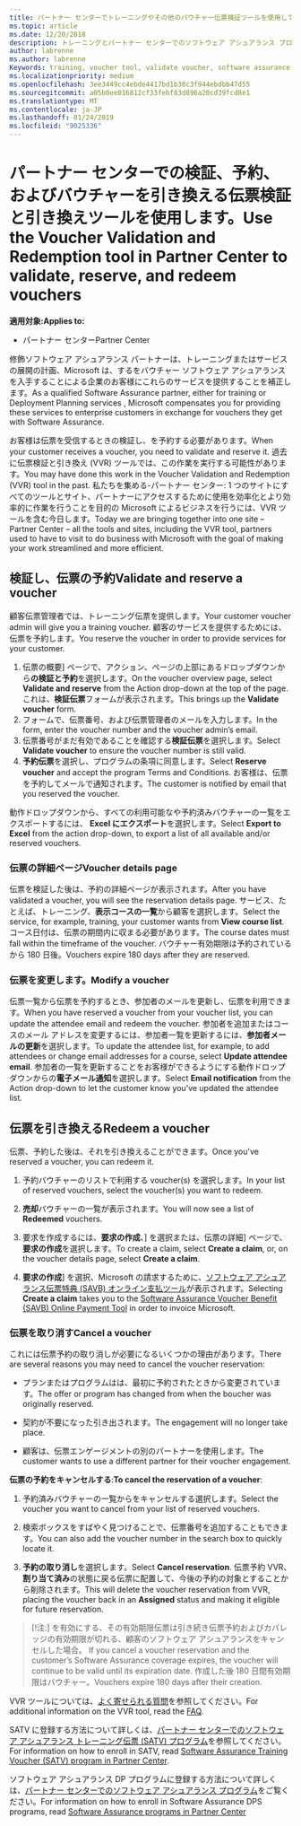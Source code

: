 ```yaml
---
title: パートナー センターでトレーニングやその他のバウチャー伝票検証ツールを使用して |パートナー センター
ms.topic: article
ms.date: 12/20/2018
description: トレーニングとパートナー センターでのソフトウェア アシュアランス プログラム バウチャーを要求できるようになりました
author: labrenne
ms.author: labrenne
Keywords: training, voucher tool, validate voucher, software assurance claims, DPS, SATV
ms.localizationpriority: medium
ms.openlocfilehash: 3ee3449cc4ebde4417bd1b30c3f944ebdbb47d55
ms.sourcegitcommit: a05b0ee016812cf33febf83d896a20cd39fcd8e1
ms.translationtype: MT
ms.contentlocale: ja-JP
ms.lasthandoff: 01/24/2019
ms.locfileid: "9025336"
---
```

# <a name="use-the-voucher-validation-and-redemption-tool-in-partner-center-to-validate-reserve-and-redeem-vouchers"></a><span data-ttu-id="eb8d3-103">パートナー センターでの検証、予約、およびバウチャーを引き換える伝票検証と引き換えツールを使用します。</span><span class="sxs-lookup"><span data-stu-id="eb8d3-103">Use the Voucher Validation and Redemption tool in Partner Center to validate, reserve, and redeem vouchers</span></span> 

**<span data-ttu-id="eb8d3-104">適用対象:</span><span class="sxs-lookup"><span data-stu-id="eb8d3-104">Applies to:</span></span>**

- <span data-ttu-id="eb8d3-105">パートナー センター</span><span class="sxs-lookup"><span data-stu-id="eb8d3-105">Partner Center</span></span>

<span data-ttu-id="eb8d3-106">修飾ソフトウェア アシュアランス パートナーは、トレーニングまたはサービスの展開の計画、Microsoft は、するをバウチャー ソフトウェア アシュアランスを入手することによる企業のお客様にこれらのサービスを提供することを補正します。</span><span class="sxs-lookup"><span data-stu-id="eb8d3-106">As a qualified Software Assurance partner, either for training or Deployment Planning services , Microsoft compensates you for providing these services to enterprise customers in exchange for vouchers they get with Software Assurance.</span></span>

<span data-ttu-id="eb8d3-107">お客様は伝票を受信するときの検証し、を予約する必要があります。</span><span class="sxs-lookup"><span data-stu-id="eb8d3-107">When your customer receives a voucher, you need to validate and reserve it.</span></span> <span data-ttu-id="eb8d3-108">過去に伝票検証と引き換え (VVR) ツールでは、この作業を実行する可能性があります。</span><span class="sxs-lookup"><span data-stu-id="eb8d3-108">You may have done this work in the Voucher Validation and Redemption (VVR) tool in the past.</span></span> <span data-ttu-id="eb8d3-109">私たちを集める-パートナー センター: 1 つのサイトにすべてのツールとサイト、パートナーにアクセスするために使用を効率化とより効率的に作業を行うことを目的の Microsoft によるビジネスを行うには、VVR ツールを含む今日します。</span><span class="sxs-lookup"><span data-stu-id="eb8d3-109">Today we are bringing together into one site – Partner Center – all the tools and sites, including the VVR tool, partners used to have to visit to do business with Microsoft with the goal of making your work streamlined and more efficient.</span></span>

## <a name="validate-and-reserve-a-voucher"></a><span data-ttu-id="eb8d3-110">検証し、伝票の予約</span><span class="sxs-lookup"><span data-stu-id="eb8d3-110">Validate and reserve a voucher</span></span>

<span data-ttu-id="eb8d3-111">顧客伝票管理者では、トレーニング伝票を提供します。</span><span class="sxs-lookup"><span data-stu-id="eb8d3-111">Your customer voucher admin will give you a training voucher.</span></span> <span data-ttu-id="eb8d3-112">顧客のサービスを提供するためには、伝票を予約します。</span><span class="sxs-lookup"><span data-stu-id="eb8d3-112">You reserve the voucher in order to provide services for your customer.</span></span>

1. <span data-ttu-id="eb8d3-113">伝票の概要] ページで、アクション、ページの上部にあるドロップダウンから**の検証と予約**を選択します。</span><span class="sxs-lookup"><span data-stu-id="eb8d3-113">On the voucher overview page, select **Validate and reserve** from the Action drop-down at the top of the page.</span></span> <span data-ttu-id="eb8d3-114">これは、**検証伝票**フォームが表示されます。</span><span class="sxs-lookup"><span data-stu-id="eb8d3-114">This brings up the **Validate voucher** form.</span></span>
2. <span data-ttu-id="eb8d3-115">フォームで、伝票番号、および伝票管理者のメールを入力します。</span><span class="sxs-lookup"><span data-stu-id="eb8d3-115">In the form, enter the voucher number and the voucher admin’s email.</span></span>
3. <span data-ttu-id="eb8d3-116">伝票番号がまだ有効であることを確認する**検証伝票**を選択します。</span><span class="sxs-lookup"><span data-stu-id="eb8d3-116">Select **Validate voucher** to ensure the voucher number is still valid.</span></span>
4. <span data-ttu-id="eb8d3-117">**予約伝票**を選択し、プログラムの条項に同意します。</span><span class="sxs-lookup"><span data-stu-id="eb8d3-117">Select **Reserve voucher** and accept the program Terms and Conditions.</span></span> <span data-ttu-id="eb8d3-118">お客様は、伝票を予約してメールで通知されます。</span><span class="sxs-lookup"><span data-stu-id="eb8d3-118">The customer is notified by email that you reserved the voucher.</span></span>

<span data-ttu-id="eb8d3-119">動作ドロップダウンから、すべての利用可能なや予約済みバウチャーの一覧をエクスポートするには、 **Excel にエクスポート**を選択します。</span><span class="sxs-lookup"><span data-stu-id="eb8d3-119">Select **Export to Excel** from the action drop-down, to export a list of all available and/or reserved vouchers.</span></span>

### <a name="voucher-details-page"></a><span data-ttu-id="eb8d3-120">伝票の詳細ページ</span><span class="sxs-lookup"><span data-stu-id="eb8d3-120">Voucher details page</span></span>

<span data-ttu-id="eb8d3-121">伝票を検証した後は、予約の詳細ページが表示されます。</span><span class="sxs-lookup"><span data-stu-id="eb8d3-121">After you have validated a voucher, you will see the reservation details page.</span></span> <span data-ttu-id="eb8d3-122">サービス、たとえば、トレーニング、**表示コースの一覧**から顧客を選択します。</span><span class="sxs-lookup"><span data-stu-id="eb8d3-122">Select the service, for example, training, your customer wants from **View course list**.</span></span>
<span data-ttu-id="eb8d3-123">コース日付は、伝票の期間内に収まる必要があります。</span><span class="sxs-lookup"><span data-stu-id="eb8d3-123">The course dates must fall within the timeframe of the voucher.</span></span> <span data-ttu-id="eb8d3-124">バウチャー有効期限は予約されているから 180 日後。</span><span class="sxs-lookup"><span data-stu-id="eb8d3-124">Vouchers expire 180 days after they are reserved.</span></span>

### <a name="modify-a-voucher"></a><span data-ttu-id="eb8d3-125">伝票を変更します。</span><span class="sxs-lookup"><span data-stu-id="eb8d3-125">Modify a voucher</span></span>

<span data-ttu-id="eb8d3-126">伝票一覧から伝票を予約するとき、参加者のメールを更新し、伝票を利用できます。</span><span class="sxs-lookup"><span data-stu-id="eb8d3-126">When you have reserved a voucher from your voucher list, you can update the attendee email and redeem the voucher.</span></span> <span data-ttu-id="eb8d3-127">参加者を追加またはコースのメール アドレスを変更するには、参加者一覧を更新するには、**参加者メールの更新**を選択します。</span><span class="sxs-lookup"><span data-stu-id="eb8d3-127">To update the attendee list, for example, to add attendees or change email addresses for a course, select **Update attendee email**.</span></span> <span data-ttu-id="eb8d3-128">参加者の一覧を更新することをお客様ができるようにする動作ドロップダウンからの**電子メール通知**を選択します。</span><span class="sxs-lookup"><span data-stu-id="eb8d3-128">Select **Email notification** from the Action drop-down to let the customer know you’ve updated the attendee list.</span></span>

## <a name="redeem-a-voucher"></a><span data-ttu-id="eb8d3-129">伝票を引き換える</span><span class="sxs-lookup"><span data-stu-id="eb8d3-129">Redeem a voucher</span></span>

<span data-ttu-id="eb8d3-130">伝票、予約した後は、それを引き換えることができます。</span><span class="sxs-lookup"><span data-stu-id="eb8d3-130">Once you've reserved a voucher, you can redeem it.</span></span> 

1. <span data-ttu-id="eb8d3-131">予約バウチャーのリストで利用する voucher(s) を選択します。</span><span class="sxs-lookup"><span data-stu-id="eb8d3-131">In your list of reserved vouchers, select the voucher(s) you want to redeem.</span></span> 
2. <span data-ttu-id="eb8d3-132">**売却**バウチャーの一覧が表示されます。</span><span class="sxs-lookup"><span data-stu-id="eb8d3-132">You will now see a list of **Redeemed** vouchers.</span></span>

4. <span data-ttu-id="eb8d3-133">要求を作成するには、**要求の作成**、] を選択または、伝票の詳細] ページで、**要求の作成**を選択します。</span><span class="sxs-lookup"><span data-stu-id="eb8d3-133">To create a claim, select **Create a claim**, or, on the voucher details page, select **Create a claim**.</span></span>

5. <span data-ttu-id="eb8d3-134">**要求の作成**] を選択、Microsoft の請求するために、[ソフトウェア アシュアランス伝票特典 (SAVB) オンライン支払ツール](https://planningservices.partners.extranet.microsoft.com/en/Pages/getpaid.aspx)が表示されます。</span><span class="sxs-lookup"><span data-stu-id="eb8d3-134">Selecting **Create a claim** takes you to the [Software Assurance Voucher Benefit (SAVB) Online Payment Tool](https://planningservices.partners.extranet.microsoft.com/en/Pages/getpaid.aspx) in order to invoice Microsoft.</span></span>


### <a name="cancel-a-voucher"></a><span data-ttu-id="eb8d3-135">伝票を取り消す</span><span class="sxs-lookup"><span data-stu-id="eb8d3-135">Cancel a voucher</span></span>

<span data-ttu-id="eb8d3-136">これには伝票予約の取り消しが必要になるいくつかの理由があります。</span><span class="sxs-lookup"><span data-stu-id="eb8d3-136">There are several reasons you may need to cancel the voucher reservation:</span></span>

- <span data-ttu-id="eb8d3-137">プランまたはプログラムはは、最初に予約されたときから変更されています。</span><span class="sxs-lookup"><span data-stu-id="eb8d3-137">The offer or program has changed from when the boucher was originally reserved.</span></span>

- <span data-ttu-id="eb8d3-138">契約が不要になった引き出されます。</span><span class="sxs-lookup"><span data-stu-id="eb8d3-138">The engagement will no longer take place.</span></span>

- <span data-ttu-id="eb8d3-139">顧客は、伝票エンゲージメントの別のパートナーを使用します。</span><span class="sxs-lookup"><span data-stu-id="eb8d3-139">The customer wants to use a different partner for their voucher engagement.</span></span>

<span data-ttu-id="eb8d3-140">**伝票の予約をキャンセルする**:</span><span class="sxs-lookup"><span data-stu-id="eb8d3-140">**To cancel the reservation of a voucher**:</span></span>

1. <span data-ttu-id="eb8d3-141">予約済みバウチャーの一覧からをキャンセルする選択します。</span><span class="sxs-lookup"><span data-stu-id="eb8d3-141">Select the voucher you want to cancel from your list of reserved vouchers.</span></span>

2. <span data-ttu-id="eb8d3-142">検索ボックスをすばやく見つけることで、伝票番号を追加することもできます。</span><span class="sxs-lookup"><span data-stu-id="eb8d3-142">You can also add the voucher number in the search box to quickly locate it.</span></span> 

3. <span data-ttu-id="eb8d3-143">**予約の取り消し**を選択します。</span><span class="sxs-lookup"><span data-stu-id="eb8d3-143">Select **Cancel reservation**.</span></span> <span data-ttu-id="eb8d3-144">伝票予約 VVR、**割り当て済み**の状態に戻る伝票に配置して、今後の予約の対象とすることから削除されます。</span><span class="sxs-lookup"><span data-stu-id="eb8d3-144">This will delete the voucher reservation from VVR, placing the voucher back in an **Assigned** status and making it eligible for future reservation.</span></span>

>[!注:]<span data-ttu-id="eb8d3-145"> を有効にする、その有効期限伝票は引き続き伝票予約およびカバレッジの有効期限が切れる、顧客のソフトウェア アシュアランスをキャンセルした場合。</span><span class="sxs-lookup"><span data-stu-id="eb8d3-145"> If you cancel a voucher reservation and the customer’s Software Assurance coverage expires, the voucher will continue to be valid until its expiration date.</span></span> <span data-ttu-id="eb8d3-146">作成した後 180 日間有効期限はバウチャー。</span><span class="sxs-lookup"><span data-stu-id="eb8d3-146">Vouchers expire 180 days after their creation.</span></span>

<span data-ttu-id="eb8d3-147">VVR ツールについては、[よく寄せられる質問](vvr-faq.md)を参照してください。</span><span class="sxs-lookup"><span data-stu-id="eb8d3-147">For additional information on the VVR tool, read the [FAQ](vvr-faq.md).</span></span>

<span data-ttu-id="eb8d3-148">SATV に登録する方法について詳しくは、[パートナー センターでのソフトウェア アシュアランス トレーニング伝票 (SATV) プログラム](software-assurance-satv.md)を参照してください。</span><span class="sxs-lookup"><span data-stu-id="eb8d3-148">For information on how to enroll in SATV, read [Software Assurance Training Voucher (SATV) program in Partner Center](software-assurance-satv.md).</span></span>

<span data-ttu-id="eb8d3-149">ソフトウェア アシュアランス DP プログラムに登録する方法について詳しくは、[パートナー センターでのソフトウェア アシュアランス プログラム](software-assurance-dps.md)をご覧ください。</span><span class="sxs-lookup"><span data-stu-id="eb8d3-149">For information on how to enroll in Software Assurance DPS programs, read [Software Assurance programs in Partner Center](software-assurance-dps.md)</span></span>


